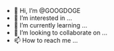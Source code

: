 - 👋 Hi, I’m @GOOGDOGE
- 👀 I’m interested in ...
- 🌱 I’m currently learning ...
- 💞️ I’m looking to collaborate on ...
- 📫 How to reach me ...

<!---
GOOGDOGE/GOOGDOGE is a ✨ special ✨ repository because its `README.md` (this file) appears on your GitHub profile.
You can click the Preview link to take a look at your changes.
--->

